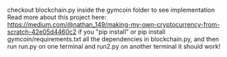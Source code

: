 checkout blockchain.py inside the gymcoin folder to see implementation \
Read more about this project here: https://medium.com/@nathan_149/making-my-own-cryptocurrency-from-scratch-42e05d4460c2
if you "pip install" or pip install gymcoin/requirements.txt all the dependencies in blockchain.py, and then run run.py on one terminal and run2.py on another terminal it should work!
